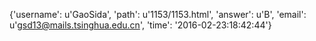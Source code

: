 {'username': u'GaoSida', 'path': u'1153/1153.html', 'answer': u'B', 'email': u'gsd13@mails.tsinghua.edu.cn', 'time': '2016-02-23:18:42:44'}